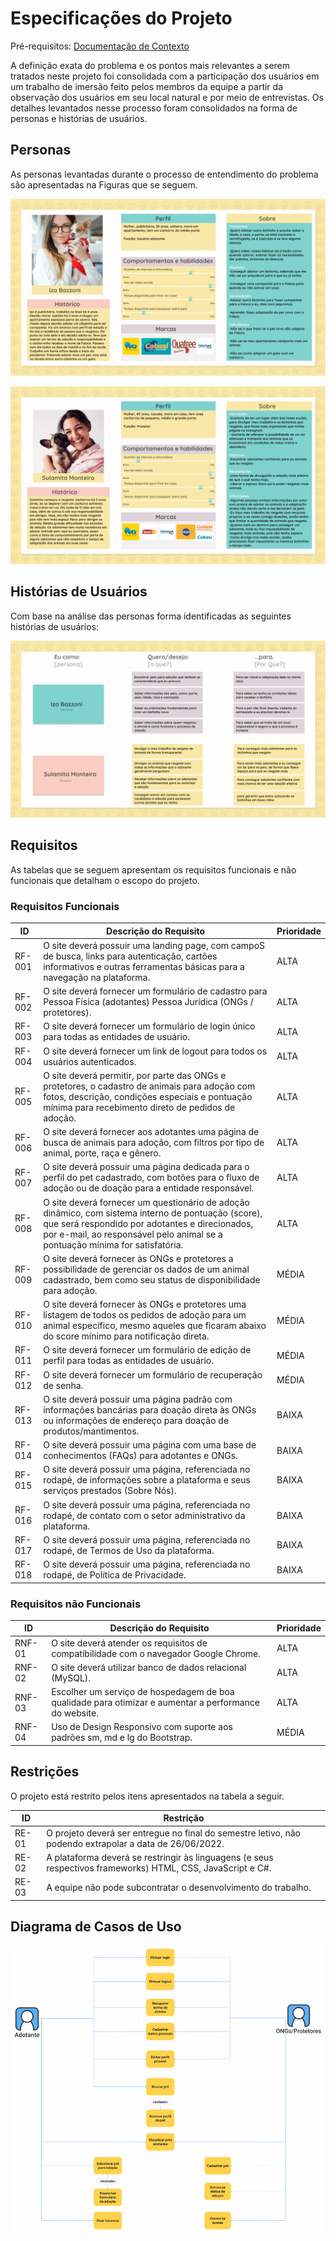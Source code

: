 # Especificações do Projeto

Pré-requisitos: [Documentação de Contexto](https://github.com/ICEI-PUC-Minas-PMV-ADS/pmv-ads-2022-1-e2-proj-int-t3-adotar-pets.git)

A definição exata do problema e os pontos mais relevantes a serem tratados neste projeto foi consolidada com a participação dos usuários em um trabalho de imersão feito pelos membros da equipe a partir da observação dos usuários em seu local natural e por meio de entrevistas. Os detalhes levantados nesse processo foram consolidados na forma de personas e histórias de usuários.

## Personas

As personas levantadas durante o processo de entendimento do problema são apresentadas na Figuras que se seguem.

![Iza Bazzoni](img/Persona-Iza.png)

![Sulamita Monteiro](img/Persona-Sulamita.png)

## Histórias de Usuários

Com base na análise das personas forma identificadas as seguintes histórias de usuários:

![Histórias de Usuários](img/Historia-de-usuario.png)


## Requisitos

As tabelas que se seguem apresentam os requisitos funcionais e não funcionais que detalham o escopo do projeto.

### Requisitos Funcionais

| ID     | Descrição do Requisito                                                                                                                                                                                                                | Prioridade |
|--------|---------------------------------------------------------------------------------------------------------------------------------------------------------------------------------------------------------------------------------------|------------|
| RF-001 | O site deverá possuir uma landing page, com campoS de busca, links para autenticação, cartões informativos e outras ferramentas básicas para a navegação na plataforma.                                                               | ALTA       | 
| RF-002 | O site deverá fornecer um formulário de cadastro para Pessoa Física (adotantes) Pessoa Jurídica (ONGs / protetores).                                                                                                                  | ALTA       |
| RF-003 | O site deverá fornecer um formulário de login único para todas as entidades de usuário.                                                                                                                                               | ALTA       |
| RF-004 | O site deverá fornecer um link de logout para todos os usuários autenticados.                                                                                                                                                         | ALTA       |
| RF-005 | O site deverá permitir, por parte das ONGs e protetores, o cadastro de animais para adoção com fotos, descrição, condições especiais e pontuação mínima para recebimento direto de pedidos de adoção.                                 | ALTA       |
| RF-006 | O site deverá fornecer aos adotantes uma página de busca de animais para adoção, com filtros por tipo de animal, porte, raça e gênero.                                                                                                | ALTA       |
| RF-007 | O site deverá possuir uma página dedicada para o perfil do pet cadastrado, com botões para o fluxo de adoção ou de doação para a entidade responsável.                                                                                | ALTA       |
| RF-008 | O site deverá fornecer um questionário de adoção dinâmico, com sistema interno de pontuação (score), que será respondido por adotantes e direcionados, por e-mail, ao responsável pelo animal se a pontuação mínima for satisfatória. | ALTA       |
| RF-009 | O site deverá fornecer às ONGs e protetores a possibilidade de gerenciar os dados de um animal cadastrado, bem como seu status de disponibilidade para adoção.                                                                        | MÉDIA      |
| RF-010 | O site deverá fornecer às ONGs e protetores uma listagem de todos os pedidos de adoção para um animal específico, mesmo aqueles que ficaram abaixo do score mínimo para notificação direta.                                           | MÉDIA      |
| RF-011 | O site deverá fornecer um formulário de edição de perfil para todas as entidades de usuário.                                                                                                                                          | MÉDIA      |
| RF-012 | O site deverá fornecer um formulário de recuperação de senha.                                                                                                                                                                         | MÉDIA      |
| RF-013 | O site deverá possuir uma página padrão com informações bancárias para doação direta às ONGs ou informações de endereço para doação de produtos/mantimentos.                                                                          | BAIXA      |
| RF-014 | O site deverá possuir uma página com uma base de conhecimentos (FAQs) para adotantes e ONGs.                                                                                                                                          | BAIXA      |
| RF-015 | O site deverá possuir uma página, referenciada no rodapé, de informações sobre a plataforma e seus serviços prestados (Sobre Nós).                                                                                                    | BAIXA      |
| RF-016 | O site deverá possuir uma página, referenciada no rodapé, de contato com o setor administrativo da plataforma.                                                                                                                        | BAIXA      |
| RF-017 | O site deverá possuir uma página, referenciada no rodapé, de Termos de Uso da plataforma.                                                                                                                                             | BAIXA      |
| RF-018 | O site deverá possuir uma página, referenciada no rodapé, de Política de Privacidade.                                                                                                                                                 | BAIXA      |


### Requisitos não Funcionais

| ID     | Descrição do Requisito                                                                                | Prioridade |
|--------|-------------------------------------------------------------------------------------------------------|------------|
| RNF-01 | O site deverá atender os requisitos de compatibilidade com o navegador Google Chrome.                 | ALTA       | 
| RNF-02 | O site deverá utilizar banco de dados relacional (MySQL).                                             | ALTA       | 
| RNF-03 | Escolher um serviço de hospedagem de boa qualidade para otimizar e aumentar a performance do website. | ALTA       |
| RNF-04 | Uso de Design Responsivo com suporte aos padrões sm, md e lg do Bootstrap.                            | MÉDIA      |

## Restrições

O projeto está restrito pelos itens apresentados na tabela a seguir.

| ID    | Restrição                                                                                                   |
|-------|-------------------------------------------------------------------------------------------------------------|
| RE-01 | O projeto deverá ser entregue no final do semestre letivo, não podendo extrapolar a data de 26/06/2022.     |
| RE-02 | A plataforma deverá se restringir às linguagens (e seus respectivos frameworks) HTML, CSS, JavaScript e C#. |
| RE-03 | A equipe não pode subcontratar o desenvolvimento do trabalho.                                               |

## Diagrama de Casos de Uso

![Diagrama de Casos de Uso](img/DiagramaDeCasoDeUso.png)
